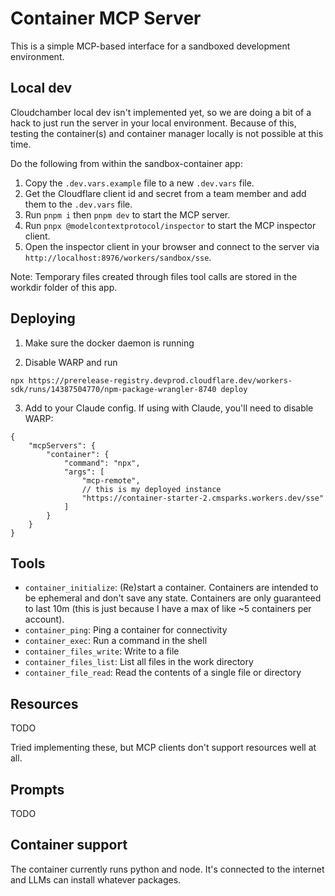 # Container MCP Server

This is a simple MCP-based interface for a sandboxed development environment.

## Local dev

Cloudchamber local dev isn't implemented yet, so we are doing a bit of a hack to just run the server in your local environment. Because of this, testing the container(s) and container manager locally is not possible at this time.

Do the following from within the sandbox-container app:

1. Copy the `.dev.vars.example` file to a new `.dev.vars` file.
2. Get the Cloudflare client id and secret from a team member and add them to the `.dev.vars` file.
3. Run `pnpm i` then `pnpm dev` to start the MCP server.
4. Run `pnpx @modelcontextprotocol/inspector` to start the MCP inspector client.
5. Open the inspector client in your browser and connect to the server via `http://localhost:8976/workers/sandbox/sse`.

Note: Temporary files created through files tool calls are stored in the workdir folder of this app.

## Deploying

1. Make sure the docker daemon is running

2. Disable WARP and run

```
npx https://prerelease-registry.devprod.cloudflare.dev/workers-sdk/runs/14387504770/npm-package-wrangler-8740 deploy
```

3. Add to your Claude config. If using with Claude, you'll need to disable WARP:

```
{
    "mcpServers": {
        "container": {
            "command": "npx",
            "args": [
                "mcp-remote",
                // this is my deployed instance
                "https://container-starter-2.cmsparks.workers.dev/sse"
            ]
        }
    }
}
```

## Tools

- `container_initialize`: (Re)start a container. Containers are intended to be ephemeral and don't save any state. Containers are only guaranteed to last 10m (this is just because I have a max of like ~5 containers per account).
- `container_ping`: Ping a container for connectivity
- `container_exec`: Run a command in the shell
- `container_files_write`: Write to a file
- `container_files_list`: List all files in the work directory
- `container_file_read`: Read the contents of a single file or directory

## Resources

TODO

Tried implementing these, but MCP clients don't support resources well at all.

## Prompts

TODO

## Container support

The container currently runs python and node. It's connected to the internet and LLMs can install whatever packages.
